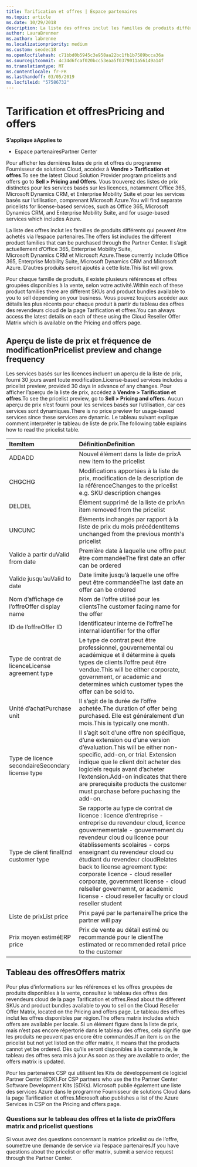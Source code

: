 ```yaml
---
title: Tarification et offres | Espace partenaires
ms.topic: article
ms.date: 10/29/2018
description: La liste des offres inclut les familles de produits différents qui peuvent être achetés via l’espace partenaires et leurs informations de tarification.
author: LauraBrenner
ms.author: labrenne
ms.localizationpriority: medium
ms.custom: seodec18
ms.openlocfilehash: c71bbd0b5945c3e958aa22bc1fb1b7589bcca36a
ms.sourcegitcommit: 4c34d6fcaf020bcc53eaa5f0379011a56149a14f
ms.translationtype: MT
ms.contentlocale: fr-FR
ms.lasthandoff: 03/05/2019
ms.locfileid: "57586732"
---
```

# <a name="pricing-and-offers"></a><span data-ttu-id="2ecbc-103">Tarification et offres</span><span class="sxs-lookup"><span data-stu-id="2ecbc-103">Pricing and offers</span></span>

<span data-ttu-id="2ecbc-104">**S’applique à**</span><span class="sxs-lookup"><span data-stu-id="2ecbc-104">**Applies to**</span></span>

-  <span data-ttu-id="2ecbc-105">Espace partenaires</span><span class="sxs-lookup"><span data-stu-id="2ecbc-105">Partner Center</span></span>

<span data-ttu-id="2ecbc-106">Pour afficher les dernières listes de prix et offres du programme Fournisseur de solutions Cloud, accédez à **Vendre > Tarification et offres**.</span><span class="sxs-lookup"><span data-stu-id="2ecbc-106">To see the latest Cloud Solution Provider program pricelists and offers go to **Sell > Pricing and Offers**.</span></span> <span data-ttu-id="2ecbc-107">Vous trouverez des listes de prix distinctes pour les services basés sur les licences, notamment Office 365, Microsoft Dynamics CRM, et Enterprise Mobility Suite et pour les services basés sur l’utilisation, comprenant Microsoft Azure.</span><span class="sxs-lookup"><span data-stu-id="2ecbc-107">You will find separate pricelists for license-based services, such as Office 365, Microsoft Dynamics CRM, and Enterprise Mobility Suite, and for usage-based services which includes Azure.</span></span> 

<span data-ttu-id="2ecbc-108">La liste des offres inclut les familles de produits différents qui peuvent être achetés via l’espace partenaires.</span><span class="sxs-lookup"><span data-stu-id="2ecbc-108">The offers list includes the different product families that can be purchased through the Partner Center.</span></span> <span data-ttu-id="2ecbc-109">Il s’agit actuellement d’Office 365, Enterprise Mobility Suite, Microsoft Dynamics CRM et Microsoft Azure.</span><span class="sxs-lookup"><span data-stu-id="2ecbc-109">These currently include Office 365, Enterprise Mobility Suite, Microsoft Dynamics CRM and Microsoft Azure.</span></span> <span data-ttu-id="2ecbc-110">D’autres produits seront ajoutés à cette liste.</span><span class="sxs-lookup"><span data-stu-id="2ecbc-110">This list will grow.</span></span>

<span data-ttu-id="2ecbc-111">Pour chaque famille de produits, il existe plusieurs références et offres groupées disponibles à la vente, selon votre activité.</span><span class="sxs-lookup"><span data-stu-id="2ecbc-111">Within each of these product families there are different SKUs and product bundles available to you to sell depending on your business.</span></span> <span data-ttu-id="2ecbc-112">Vous pouvez toujours accéder aux détails les plus récents pour chaque produit à partir du tableau des offres des revendeurs cloud de la page Tarification et offres.</span><span class="sxs-lookup"><span data-stu-id="2ecbc-112">You can always access the latest details on each of these using the Cloud Reseller Offer Matrix which is available on the Pricing and offers page.</span></span>

## <a name="pricelist-preview-and-change-frequency"></a><span data-ttu-id="2ecbc-113">Aperçu de liste de prix et fréquence de modification</span><span class="sxs-lookup"><span data-stu-id="2ecbc-113">Pricelist preview and change frequency</span></span> 

<span data-ttu-id="2ecbc-114">Les services basés sur les licences incluent un aperçu de la liste de prix, fourni 30 jours avant toute modification.</span><span class="sxs-lookup"><span data-stu-id="2ecbc-114">License-based services includes a pricelist preview, provided 30 days in advance of any changes.</span></span> <span data-ttu-id="2ecbc-115">Pour afficher l’aperçu de la liste de prix, accédez à **Vendre > Tarification et offres**.</span><span class="sxs-lookup"><span data-stu-id="2ecbc-115">To see the pricelist preview, go to **Sell > Pricing and offers**.</span></span> <span data-ttu-id="2ecbc-116">Aucun aperçu de prix n’est fourni pour les services basés sur l’utilisation, car ces services sont dynamiques.</span><span class="sxs-lookup"><span data-stu-id="2ecbc-116">There is no price preview for usage-based services since these services are dynamic.</span></span> <span data-ttu-id="2ecbc-117">Le tableau suivant explique comment interpréter le tableau de liste de prix.</span><span class="sxs-lookup"><span data-stu-id="2ecbc-117">The following table explains how to read the pricelist table.</span></span>

|<span data-ttu-id="2ecbc-118">**Item**</span><span class="sxs-lookup"><span data-stu-id="2ecbc-118">**Item**</span></span>        |<span data-ttu-id="2ecbc-119">**Définition**</span><span class="sxs-lookup"><span data-stu-id="2ecbc-119">**Definition**</span></span>      |
|:-----------   |:-----------   |
|<span data-ttu-id="2ecbc-120">ADD</span><span class="sxs-lookup"><span data-stu-id="2ecbc-120">ADD</span></span>   |<span data-ttu-id="2ecbc-121">Nouvel élément dans la liste de prix</span><span class="sxs-lookup"><span data-stu-id="2ecbc-121">A new item to the pricelist</span></span>|
|<span data-ttu-id="2ecbc-122">CHG</span><span class="sxs-lookup"><span data-stu-id="2ecbc-122">CHG</span></span>   |<span data-ttu-id="2ecbc-123">Modifications apportées à la liste de prix, modification de la description de la référence</span><span class="sxs-lookup"><span data-stu-id="2ecbc-123">Changes to the pricelist e.g. SKU description changes</span></span>|
|<span data-ttu-id="2ecbc-124">DEL</span><span class="sxs-lookup"><span data-stu-id="2ecbc-124">DEL</span></span>   |<span data-ttu-id="2ecbc-125">Élément supprimé de la liste de prix</span><span class="sxs-lookup"><span data-stu-id="2ecbc-125">An item removed from the pricelist</span></span>|
|<span data-ttu-id="2ecbc-126">UNC</span><span class="sxs-lookup"><span data-stu-id="2ecbc-126">UNC</span></span>   |<span data-ttu-id="2ecbc-127">Éléments inchangés par rapport à la liste de prix du mois précédent</span><span class="sxs-lookup"><span data-stu-id="2ecbc-127">Items unchanged from the previous month's pricelist</span></span>   |
|<span data-ttu-id="2ecbc-128">Valide à partir du</span><span class="sxs-lookup"><span data-stu-id="2ecbc-128">Valid from date</span></span>   |<span data-ttu-id="2ecbc-129">Première date à laquelle une offre peut être commandée</span><span class="sxs-lookup"><span data-stu-id="2ecbc-129">The first date an offer can be ordered</span></span>    |
|<span data-ttu-id="2ecbc-130">Valide jusqu’au</span><span class="sxs-lookup"><span data-stu-id="2ecbc-130">Valid to date</span></span>   |<span data-ttu-id="2ecbc-131">Date limite jusqu’à laquelle une offre peut être commandée</span><span class="sxs-lookup"><span data-stu-id="2ecbc-131">The last date an offer can be ordered</span></span>   |
|<span data-ttu-id="2ecbc-132">Nom d’affichage de l’offre</span><span class="sxs-lookup"><span data-stu-id="2ecbc-132">Offer display name</span></span>   |<span data-ttu-id="2ecbc-133">Nom de l’offre utilisé pour les clients</span><span class="sxs-lookup"><span data-stu-id="2ecbc-133">The customer facing name for the offer</span></span>   |
|<span data-ttu-id="2ecbc-134">ID de l’offre</span><span class="sxs-lookup"><span data-stu-id="2ecbc-134">Offer ID</span></span>   |<span data-ttu-id="2ecbc-135">Identificateur interne de l’offre</span><span class="sxs-lookup"><span data-stu-id="2ecbc-135">The internal identifier for the offer</span></span>   |
|<span data-ttu-id="2ecbc-136">Type de contrat de licence</span><span class="sxs-lookup"><span data-stu-id="2ecbc-136">License agreement type</span></span>   |<span data-ttu-id="2ecbc-137">Le type de contrat peut être professionnel, gouvernemental ou académique et il détermine à quels types de clients l’offre peut être vendue.</span><span class="sxs-lookup"><span data-stu-id="2ecbc-137">This will be either corporate, government, or academic and determines which customer types the offer can be sold to.</span></span>|
|<span data-ttu-id="2ecbc-138">Unité d’achat</span><span class="sxs-lookup"><span data-stu-id="2ecbc-138">Purchase unit</span></span>   |<span data-ttu-id="2ecbc-139">Il s’agit de la durée de l’offre achetée.</span><span class="sxs-lookup"><span data-stu-id="2ecbc-139">The duration of offer being purchased.</span></span> <span data-ttu-id="2ecbc-140">Elle est généralement d’un mois.</span><span class="sxs-lookup"><span data-stu-id="2ecbc-140">This is typically one month.</span></span>   |
|<span data-ttu-id="2ecbc-141">Type de licence secondaire</span><span class="sxs-lookup"><span data-stu-id="2ecbc-141">Secondary license type</span></span>   |<span data-ttu-id="2ecbc-142">Il s’agit soit d’une offre non spécifique, d’une extension ou d’une version d’évaluation.</span><span class="sxs-lookup"><span data-stu-id="2ecbc-142">This will be either non-specific, add-on, or trial.</span></span> <span data-ttu-id="2ecbc-143">Extension indique que le client doit acheter des logiciels requis avant d’acheter l’extension.</span><span class="sxs-lookup"><span data-stu-id="2ecbc-143">Add-on indicates that there are prerequisite products the customer must purchase before puchasing the add-on.</span></span>|
|<span data-ttu-id="2ecbc-144">Type de client final</span><span class="sxs-lookup"><span data-stu-id="2ecbc-144">End customer type</span></span>   |<span data-ttu-id="2ecbc-145">Se rapporte au type de contrat de licence : licence d’entreprise - entreprise du revendeur cloud, licence gouvernementale - gouvernement du revendeur cloud ou licence pour établissements scolaires - corps enseignant du revendeur cloud ou étudiant du revendeur cloud</span><span class="sxs-lookup"><span data-stu-id="2ecbc-145">Relates back to license agreement type: corporate licence - cloud reseller corporate, government license - cloud relseller governemnt, or academic license - cloud reseller faculty or cloud reseller student</span></span>   |
|<span data-ttu-id="2ecbc-146">Liste de prix</span><span class="sxs-lookup"><span data-stu-id="2ecbc-146">List price</span></span>   |<span data-ttu-id="2ecbc-147">Prix payé par le partenaire</span><span class="sxs-lookup"><span data-stu-id="2ecbc-147">The price the partner will pay</span></span>   |
|<span data-ttu-id="2ecbc-148">Prix moyen estimé</span><span class="sxs-lookup"><span data-stu-id="2ecbc-148">ERP price</span></span>   |<span data-ttu-id="2ecbc-149">Prix de vente au détail estimé ou recommandé pour le client</span><span class="sxs-lookup"><span data-stu-id="2ecbc-149">The estimated or recommended retail price to the customer</span></span>   |

## <a name="offers-matrix"></a><span data-ttu-id="2ecbc-150">Tableau des offres</span><span class="sxs-lookup"><span data-stu-id="2ecbc-150">Offers matrix</span></span>

<span data-ttu-id="2ecbc-151">Pour plus d’informations sur les références et les offres groupées de produits disponibles à la vente, consultez le tableau des offres des revendeurs cloud de la page Tarification et offres.</span><span class="sxs-lookup"><span data-stu-id="2ecbc-151">Read about the different SKUs and product bundles available to you to sell on the Cloud Reseller Offer Matrix, located on the Pricing and offers page.</span></span> <span data-ttu-id="2ecbc-152">Le tableau des offres inclut les offres disponibles par région.</span><span class="sxs-lookup"><span data-stu-id="2ecbc-152">The offers matrix includes which offers are available per locale.</span></span> <span data-ttu-id="2ecbc-153">Si un élément figure dans la liste de prix, mais n’est pas encore répertorié dans le tableau des offres, cela signifie que les produits ne peuvent pas encore être commandés.</span><span class="sxs-lookup"><span data-stu-id="2ecbc-153">If an item is on the pricelist but not yet listed on the offer matrix, it means that the products cannot yet be ordered.</span></span> <span data-ttu-id="2ecbc-154">Dès qu’ils seront disponibles à la commande, le tableau des offres sera mis à jour.</span><span class="sxs-lookup"><span data-stu-id="2ecbc-154">As soon as they are available to order, the offers matrix is updated.</span></span>

<span data-ttu-id="2ecbc-155">Pour les partenaires CSP qui utilisent les Kits de développement de logiciel Partner Center (SDK).</span><span class="sxs-lookup"><span data-stu-id="2ecbc-155">For CSP partners who use the the Partner Center Software Development Kits (SDKs).</span></span> <span data-ttu-id="2ecbc-156">Microsoft publie également une liste des services Azure dans le programme Fournisseur de solutions Cloud dans la page Tarification et offres.</span><span class="sxs-lookup"><span data-stu-id="2ecbc-156">Microsoft also publishes a list of the Azure Services in CSP on the Pricing and offers page.</span></span>

### <a name="offers-matrix-and-pricelist-questions"></a><span data-ttu-id="2ecbc-157">Questions sur le tableau des offres et la liste de prix</span><span class="sxs-lookup"><span data-stu-id="2ecbc-157">Offers matrix and pricelist questions</span></span>

<span data-ttu-id="2ecbc-158">Si vous avez des questions concernant la matrice pricelist ou de l’offre, soumettre une demande de service via l’espace partenaires.</span><span class="sxs-lookup"><span data-stu-id="2ecbc-158">If you have questions about the pricelist or offer matrix, submit a service request through the Partner Center.</span></span>

